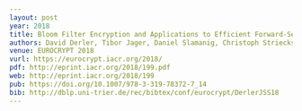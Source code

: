 ```yaml
---
layout: post
year: 2018	
title: Bloom Filter Encryption and Applications to Efficient Forward-Secret 0-RTT Key Exchange
authors: David Derler, Tibor Jager, Daniel Slamanig, Christoph Striecks
venue: EUROCRYPT 2018
vurl: https://eurocrypt.iacr.org/2018/
pdf: http://eprint.iacr.org/2018/199.pdf
web: http://eprint.iacr.org/2018/199
pub: https://doi.org/10.1007/978-3-319-78372-7_14
bib: http://dblp.uni-trier.de/rec/bibtex/conf/eurocrypt/DerlerJSS18
---
```


